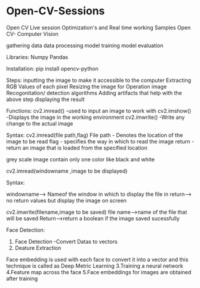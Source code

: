 # Open-CV-Sessions
Open CV Live session Optimization's and Real time working Samples
Open CV- Computer Vision 

gathering data
data processing
model training
model evaluation

Libraries:
Numpy 
Pandas

Installation:
pip install opencv-python

Steps:
inputting the image to make it accessible to the computer
Extracting RGB Values of each pixel
Resizing the image for Operation 
image Recogonitation/ detection algorithms
Adding artifacts that help with the above step
displaying the result


Functions:
cv2.imread() -used to input an image to work with
cv2.imshow() -Displays the image in the working environment
cv2.imwrite() -Write any change to the actual image


Syntax:
cv2.imread(file path,flag)
File path - Denotes the location of the image to be read
flag - specifies the way in which to read the image
return  -return an image that is loaded  from the specified location


grey scale image contain only one color like black and white


cv2.imread(windowname ,image to be displayed)

Syntax:

windowname--> Nameof the window in which to display the file in
return--> no return values but display the image on screen


cv2.imwrite(filename,image to be saved) 
file name-->name of the file that will be saved 
Return-->return a boolean if the image saved sucessfully 


Face Detection:

1. Face Detection -Convert Datas to vectors 
2. Deature Extraction

Face embedding is used with each face to convert it into a vector and this technique is called as Deep Metric Learning 
3.Training a neural network
4.Feature map across the face
5.Face embeddings for images are obtained after training

